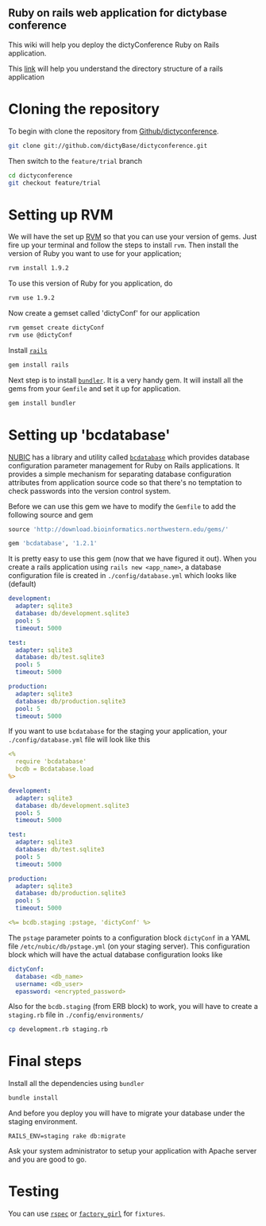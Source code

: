 ## Ruby on rails web application for dictybase conference 

This wiki will help you deploy the dictyConference Ruby on Rails application.

This [link](http://www.tutorialspoint.com/ruby-on-rails/rails-directory-structure.htm) will help you understand the directory structure of a rails application

# Cloning the repository
To begin with clone the repository from [Github/dictyconference](https://github.com/dictyBase/dictyconference/tree/feature/trial).
 
```bash
git clone git://github.com/dictyBase/dictyconference.git
```
Then switch to the ```feature/trial``` branch

```bash
cd dictyconference
git checkout feature/trial
```

# Setting up RVM
We will have the set up [RVM](https://rvm.beginrescueend.com/) so that you can use your version of gems. Just fire up your terminal and follow the steps to install ```rvm```.
Then install the version of Ruby you want to use for your application;

```bash
rvm install 1.9.2
```

To use this version of Ruby for you application, do

```bash
rvm use 1.9.2
```

Now create a gemset called 'dictyConf' for our application

```bash
rvm gemset create dictyConf
rvm use @dictyConf
```

Install [```rails```](http://rubyonrails.org/)

```bash
gem install rails
```

Next step is to install [```bundler```](http://gembundler.com/). It is a very handy gem. It will install all the gems from your ```Gemfile``` and set it up for application.

```bash
gem install bundler
```

# Setting up 'bcdatabase'
[NUBIC](http://www.nucats.northwestern.edu/clinical-research-resources/data-collection-biomedical-informatics-and-nubic/bioinformatics-overview.html) has a library and utility called [```bcdatabase```](https://github.com/NUBIC/bcdatabase) which provides database configuration parameter management for Ruby on Rails applications. It provides a simple mechanism for separating database configuration attributes from application source code so that there's no temptation to check passwords into the version control system.

Before we can use this gem we have to modify the ```Gemfile``` to add the following source and gem

```ruby
source 'http://download.bioinformatics.northwestern.edu/gems/'

gem 'bcdatabase', '1.2.1'
```

It is pretty easy to use this gem (now that we have figured it out). When you create a rails application using ```rails new <app_name>```, a database configuration file is created in ```./config/database.yml``` which looks like (default)

```yaml
development:
  adapter: sqlite3
  database: db/development.sqlite3
  pool: 5
  timeout: 5000

test:
  adapter: sqlite3
  database: db/test.sqlite3
  pool: 5
  timeout: 5000

production:
  adapter: sqlite3
  database: db/production.sqlite3
  pool: 5
  timeout: 5000
```

If you want to use ```bcdatabase``` for the staging your application, your ```./config/database.yml``` file will look like this

```yaml
<%
  require 'bcdatabase'
  bcdb = Bcdatabase.load
%>

development:
  adapter: sqlite3
  database: db/development.sqlite3
  pool: 5
  timeout: 5000

test:
  adapter: sqlite3
  database: db/test.sqlite3
  pool: 5
  timeout: 5000

production:
  adapter: sqlite3
  database: db/production.sqlite3
  pool: 5
  timeout: 5000

<%= bcdb.staging :pstage, 'dictyConf' %>
```

The ```pstage``` parameter points to a configuration block ```dictyConf``` in a YAML file ```/etc/nubic/db/pstage.yml``` (on your staging server). This configuration block which will have the actual database configuration looks like

```yaml
dictyConf:
  database: <db_name>
  username: <db_user>
  epassword: <encrypted_password>
```

Also for the ```bcdb.staging``` (from ERB block) to work, you will have to create a ```staging.rb``` file in ```./config/environments/```

```bash
cp development.rb staging.rb
```

# Final steps
Install all the dependencies using ```bundler```

```bash
bundle install
```

And before you deploy you will have to migrate your database under the staging environment.

```rails
RAILS_ENV=staging rake db:migrate
```

Ask your system administrator to setup your application with Apache server and you are good to go.

# Testing
You can use [```rspec```](http://rspec.info/) or [```factory_girl```](https://github.com/thoughtbot/factory_girl) for ```fixtures```.
